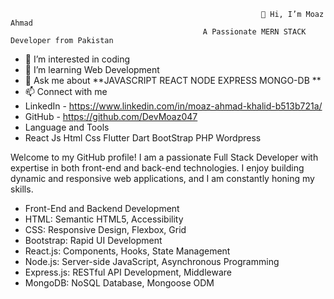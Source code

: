                                                             👋 Hi, I’m Moaz Ahmad
                                               A Passionate MERN STACK Developer from Pakistan
- 👀 I’m interested in coding
- 🌱 I’m learning Web Development
- 💬 Ask me about                                 **JAVASCRIPT REACT NODE EXPRESS MONGO-DB  **
- 📫 Connect with me 
- LinkedIn - https://www.linkedin.com/in/moaz-ahmad-khalid-b513b721a/
- GitHub - https://github.com/DevMoaz047
- Language and Tools
- React Js Html Css Flutter Dart BootStrap PHP Wordpress 
 
Welcome to my GitHub profile! I am a passionate Full Stack Developer with expertise in both front-end and back-end technologies. I enjoy building dynamic and responsive web applications, and I am constantly honing my skills.
- Front-End and Backend Development
- HTML: Semantic HTML5, Accessibility
- CSS: Responsive Design, Flexbox, Grid
- Bootstrap: Rapid UI Development
- React.js: Components, Hooks, State Management
- Node.js: Server-side JavaScript, Asynchronous Programming
- Express.js: RESTful API Development, Middleware
- MongoDB: NoSQL Database, Mongoose ODM
